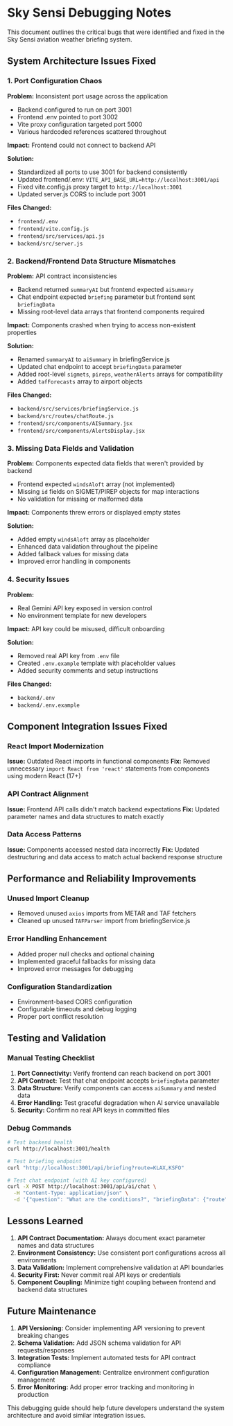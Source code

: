 # Sky Sensi Debugging Notes

This document outlines the critical bugs that were identified and fixed in the Sky Sensi aviation weather briefing system.

## System Architecture Issues Fixed

### 1. Port Configuration Chaos

**Problem:** Inconsistent port usage across the application
- Backend configured to run on port 3001
- Frontend .env pointed to port 3002
- Vite proxy configuration targeted port 5000
- Various hardcoded references scattered throughout

**Impact:** Frontend could not connect to backend API

**Solution:**
- Standardized all ports to use 3001 for backend consistently
- Updated frontend/.env: `VITE_API_BASE_URL=http://localhost:3001/api`
- Fixed vite.config.js proxy target to `http://localhost:3001`
- Updated server.js CORS to include port 3001

**Files Changed:**
- `frontend/.env`
- `frontend/vite.config.js`
- `frontend/src/services/api.js`
- `backend/src/server.js`

### 2. Backend/Frontend Data Structure Mismatches

**Problem:** API contract inconsistencies
- Backend returned `summaryAI` but frontend expected `aiSummary`
- Chat endpoint expected `briefing` parameter but frontend sent `briefingData`
- Missing root-level data arrays that frontend components required

**Impact:** Components crashed when trying to access non-existent properties

**Solution:**
- Renamed `summaryAI` to `aiSummary` in briefingService.js
- Updated chat endpoint to accept `briefingData` parameter
- Added root-level `sigmets`, `pireps`, `weatherAlerts` arrays for compatibility
- Added `tafForecasts` array to airport objects

**Files Changed:**
- `backend/src/services/briefingService.js`
- `backend/src/routes/chatRoute.js`
- `frontend/src/components/AISummary.jsx`
- `frontend/src/components/AlertsDisplay.jsx`

### 3. Missing Data Fields and Validation

**Problem:** Components expected data fields that weren't provided by backend
- Frontend expected `windsAloft` array (not implemented)
- Missing `id` fields on SIGMET/PIREP objects for map interactions
- No validation for missing or malformed data

**Impact:** Components threw errors or displayed empty states

**Solution:**
- Added empty `windsAloft` array as placeholder
- Enhanced data validation throughout the pipeline
- Added fallback values for missing data
- Improved error handling in components

### 4. Security Issues

**Problem:** 
- Real Gemini API key exposed in version control
- No environment template for new developers

**Impact:** API key could be misused, difficult onboarding

**Solution:**
- Removed real API key from `.env` file
- Created `.env.example` template with placeholder values
- Added security comments and setup instructions

**Files Changed:**
- `backend/.env`
- `backend/.env.example`

## Component Integration Issues Fixed

### React Import Modernization
**Issue:** Outdated React imports in functional components
**Fix:** Removed unnecessary `import React from 'react'` statements from components using modern React (17+)

### API Contract Alignment
**Issue:** Frontend API calls didn't match backend expectations
**Fix:** Updated parameter names and data structures to match exactly

### Data Access Patterns
**Issue:** Components accessed nested data incorrectly
**Fix:** Updated destructuring and data access to match actual backend response structure

## Performance and Reliability Improvements

### Unused Import Cleanup
- Removed unused `axios` imports from METAR and TAF fetchers
- Cleaned up unused `TAFParser` import from briefingService.js

### Error Handling Enhancement
- Added proper null checks and optional chaining
- Implemented graceful fallbacks for missing data
- Improved error messages for debugging

### Configuration Standardization
- Environment-based CORS configuration
- Configurable timeouts and debug logging
- Proper port conflict resolution

## Testing and Validation

### Manual Testing Checklist
1. **Port Connectivity:** Verify frontend can reach backend on port 3001
2. **API Contract:** Test that chat endpoint accepts `briefingData` parameter
3. **Data Structure:** Verify components can access `aiSummary` and nested data
4. **Error Handling:** Test graceful degradation when AI service unavailable
5. **Security:** Confirm no real API keys in committed files

### Debug Commands
```bash
# Test backend health
curl http://localhost:3001/health

# Test briefing endpoint
curl "http://localhost:3001/api/briefing?route=KLAX,KSFO"

# Test chat endpoint (with AI key configured)
curl -X POST http://localhost:3001/api/ai/chat \
  -H "Content-Type: application/json" \
  -d '{"question": "What are the conditions?", "briefingData": {"route": "KLAX,KSFO"}}'
```

## Lessons Learned

1. **API Contract Documentation:** Always document exact parameter names and data structures
2. **Environment Consistency:** Use consistent port configurations across all environments
3. **Data Validation:** Implement comprehensive validation at API boundaries
4. **Security First:** Never commit real API keys or credentials
5. **Component Coupling:** Minimize tight coupling between frontend and backend data structures

## Future Maintenance

1. **API Versioning:** Consider implementing API versioning to prevent breaking changes
2. **Schema Validation:** Add JSON schema validation for API requests/responses
3. **Integration Tests:** Implement automated tests for API contract compliance
4. **Configuration Management:** Centralize environment configuration management
5. **Error Monitoring:** Add proper error tracking and monitoring in production

This debugging guide should help future developers understand the system architecture and avoid similar integration issues.
